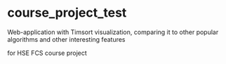 # course_project_test
Web-application with Timsort visualization, comparing it to other popular algorithms and other interesting features

for HSE FCS course project
